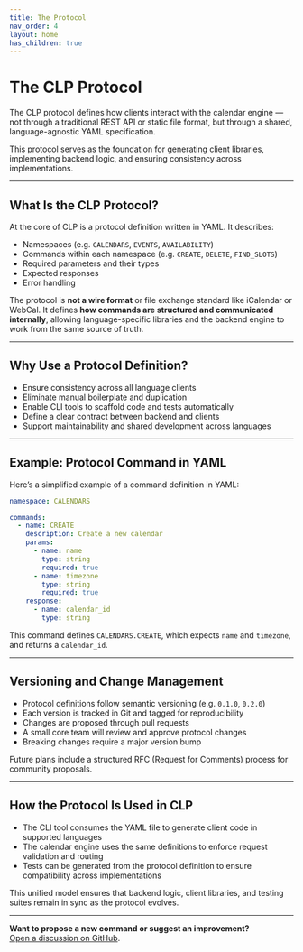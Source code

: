 ```yaml
---
title: The Protocol
nav_order: 4
layout: home
has_children: true
---
```


# The CLP Protocol

The CLP protocol defines how clients interact with the calendar engine — not through a traditional REST API or static file format, but through a shared, language-agnostic YAML specification.

This protocol serves as the foundation for generating client libraries, implementing backend logic, and ensuring consistency across implementations.

---

## What Is the CLP Protocol?

At the core of CLP is a protocol definition written in YAML. It describes:

- Namespaces (e.g. `CALENDARS`, `EVENTS`, `AVAILABILITY`)
- Commands within each namespace (e.g. `CREATE`, `DELETE`, `FIND_SLOTS`)
- Required parameters and their types
- Expected responses
- Error handling

The protocol is **not a wire format** or file exchange standard like iCalendar or WebCal. It defines **how commands are structured and communicated internally**, allowing language-specific libraries and the backend engine to work from the same source of truth.

---

## Why Use a Protocol Definition?

- Ensure consistency across all language clients
- Eliminate manual boilerplate and duplication
- Enable CLI tools to scaffold code and tests automatically
- Define a clear contract between backend and clients
- Support maintainability and shared development across languages

---

## Example: Protocol Command in YAML

Here’s a simplified example of a command definition in YAML:

```yaml
namespace: CALENDARS

commands:
  - name: CREATE
    description: Create a new calendar
    params:
      - name: name
        type: string
        required: true
      - name: timezone
        type: string
        required: true
    response:
      - name: calendar_id
        type: string
```

This command defines `CALENDARS.CREATE`, which expects `name` and `timezone`, and returns a `calendar_id`.

---

## Versioning and Change Management

- Protocol definitions follow semantic versioning (e.g. `0.1.0`, `0.2.0`)
- Each version is tracked in Git and tagged for reproducibility
- Changes are proposed through pull requests
- A small core team will review and approve protocol changes
- Breaking changes require a major version bump

Future plans include a structured RFC (Request for Comments) process for community proposals.

---

## How the Protocol Is Used in CLP

- The CLI tool consumes the YAML file to generate client code in supported languages
- The calendar engine uses the same definitions to enforce request validation and routing
- Tests can be generated from the protocol definition to ensure compatibility across implementations

This unified model ensures that backend logic, client libraries, and testing suites remain in sync as the protocol evolves.

---

**Want to propose a new command or suggest an improvement?**  
[Open a discussion on GitHub](#).
